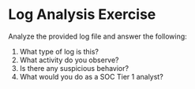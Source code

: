 # Log Analysis Exercise

Analyze the provided log file and answer the following:

1. What type of log is this?
2. What activity do you observe?
3. Is there any suspicious behavior?
4. What would you do as a SOC Tier 1 analyst?
